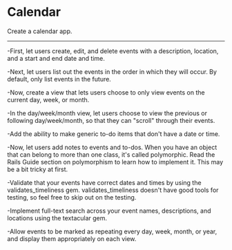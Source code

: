 Calendar
===================

Create a calendar app.

* * *

-First, let users create, edit, and delete events with a description, location, and a start and end date and time.

-Next, let users list out the events in the order in which they will occur. By default, only list events in the future.

-Now, create a view that lets users choose to only view events on the current day, week, or month.

-In the day/week/month view, let users choose to view the previous or following day/week/month, so that they can "scroll" through their events.

-Add the ability to make generic to-do items that don't have a date or time.

-Now, let users add notes to events and to-dos. When you have an object that can belong to more than one class, it's called polymorphic. Read the Rails Guide section on polymorphism to learn how to implement it. This may be a bit tricky at first.

-Validate that your events have correct dates and times by using the validates_timeliness gem. validates_timeliness doesn't have good tools for testing, so feel free to skip out on the testing.

-Implement full-text search across your event names, descriptions, and locations using the textacular gem.

-Allow events to be marked as repeating every day, week, month, or year, and display them appropriately on each view.
